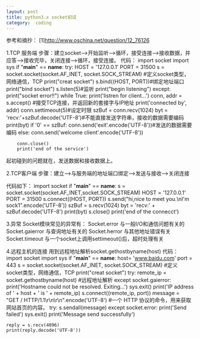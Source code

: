 ```yaml
---
layout: post
title: python3.x socket初试
category:  coding
---
```

参考和摘抄：
[1]http://www.oschina.net/question/12_76126

1.TCP 服务端
步骤：建立socket——>开始监听——>循环，接受连接——>接收数据，并应答——>接收完毕，关闭连接——>循环，接受连接。
代码：
import socket
import sys
if "__main__" == __name__:
    try:
        HOST = '127.0.0.1'
        PORT = 31500
        s = socket.socket(socket.AF_INET, socket.SOCK_STREAM) #定义socket类型，网络通信，TCP
        print("creat socket")
        s.bind((HOST, PORT))#绑定地址端口
        print("bind socket")
        s.listen(5)#监听
        print("begin listening")
    except:
        print("socket error!!")
    while True:
        print('listren for client...')
        conn, addr = s.accept() #接受TCP连接，并返回新的套接字与IP地址
        print('connected by', addr)
        conn.settimeout(5)#设定时限
        szBuf = conn.recv(1024)
        byt = 'recv:'+szBuf.decode('UTF-8')#不能直接发送字符串，接收的数据需要编码
        print(byt)
        if '0' == szBuf:
            conn.send('exit'.encode('UTF-8'))#发送的数据需要编码
        else:
            conn.send('welcome client'.encode('UTF-8'))

        conn.close()
        print('end of the service')

起初碰到的问题就在，发送数据和接收数据上。

2.TCP客户端
步骤：建立——>与服务端的地址端口绑定——>发送与接收——>关闭连接

代码如下：
import socket
if "__main__" == __name__:
    s = socket.socket(socket.AF_INET,socket.SOCK_STREAM)
    HOST = '127.0.0.1'
    PORT = 31500
    s.connect((HOST, PORT))
    s.send("hi,nice to meet you.\nI'm sock1".encode('UTF-8'))
    szBuf = s.recv(1024)
    byt = 'recv:' + szBuf.decode('UTF-8')
    print(byt)
    s.close()
    print('end of the connecct')

3.异常
Socket模块常见的异常有：
Socket.error 与一般I/O和通信问题有关的
Socket.gaierror 与查询地址有关的
Socket.herror 与其他地址错误有关
Socket.timeout 与一个socket上调用settimeout()后，超时处理有关

4.远程主机的连接
用到远程地址解析socket.gethostbyname(host)
代码：
import socket
import sys
if "__main__" == __name__:
    host= 'www.baidu.com'
    port = 443
    s = socket.socket(socket.AF_INET, socket.SOCK_STREAM)   #定义socket类型，网络通信，TCP
    print("creat socket")
    try:
        remote_ip = socket.gethostbyname(host)     #远程地址解析
    except socket.gaierror:
        print('Hostname could not be resolved. Exiting...')
        sys.exit()
    print('IP address of  ' + host + ' is  ' + remote_ip)
    s.connect((remote_ip, port))
    message = "GET / HTTP/1.1\r\n\r\n".encode('UTF-8')    #一个 HTTP 协议的命令，用来获取网站首页的内容。
    try:
        s.sendall(message)
    except socket.error:
        print('Send failed')
        sys.exit()
    print('Message send successfully')

    reply = s.recv(4096)
    print(reply.decode('UTF-8'))




